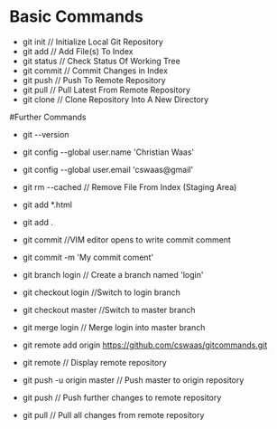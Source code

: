 # Basic Commands

- git init // Initialize Local Git Repository
- git add <file> // Add File(s) To Index
- git status // Check Status Of Working Tree
- git commit // Commit Changes in Index
- git push // Push To Remote Repository
- git pull // Pull Latest From Remote Repository
- git clone // Clone Repository Into A New Directory

#Further Commands

- git --version
- git config --global user.name 'Christian Waas'
- git config --global user.email 'cswaas@gmail'

- git rm --cached <file> // Remove File From Index (Staging Area)
- git add \*.html
- git add .
- git commit //VIM editor opens to write commit comment
- git commit -m 'My commit coment'

- git branch login // Create a branch named 'login'
- git checkout login //Switch to login branch
- git checkout master //Switch to master branch
- git merge login // Merge login into master branch
- git remote add origin https://github.com/cswaas/gitcommands.git
- git remote // Display remote repository
- git push -u origin master // Push master to origin repository
- git push // Push further changes to remote repository
- git pull // Pull all changes from remote repository
